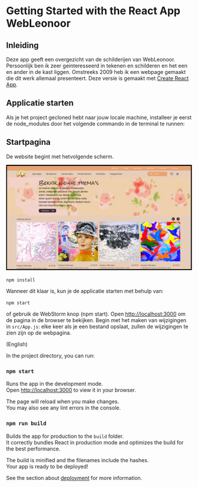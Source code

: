 # Getting Started with the React App WebLeonoor

## Inleiding
Deze app geeft een overgezicht van de schilderijen van WebLeonoor.
Persoonlijk ben ik zeer geinteresseerd in tekenen en schilderen en het een en ander in de kast liggen.
Omstreeks 2009 heb ik een webpage gemaakt die dit werk allemaal presenteert.
Deze versie is gemaakt met [Create React App](https://github.com/facebook/create-react-app).

## Applicatie starten

Als je het project gecloned hebt naar jouw locale machine, installeer je eerst de node_modules
door het volgende commando in de terminal te runnen:

## Startpagina
De website begint met hetvolgende scherm.

![startpagina](src/assets/screenshots/screenshot.png)

`npm install`

Wanneer dit klaar is, kun je de applicatie starten met behulp van:

`npm start`

of gebruik de WebStorm knop (npm start). Open [http://localhost:3000](http://localhost:3000) om
de pagina in de browser te bekijken. Begin met het maken van wijzigingen in `src/App.js`:
elke keer als je een bestand opslaat, zullen de wijzigingen te zien zijn op de webpagina.

(English)

In the project directory, you can run:

### `npm start`

Runs the app in the development mode.\
Open [http://localhost:3000](http://localhost:3000) to view it in your browser.

The page will reload when you make changes.\
You may also see any lint errors in the console.

### `npm run build`

Builds the app for production to the `build` folder.\
It correctly bundles React in production mode and optimizes the build for the best performance.

The build is minified and the filenames include the hashes.\
Your app is ready to be deployed!

See the section about [deployment](https://facebook.github.io/create-react-app/docs/deployment) for more information.

